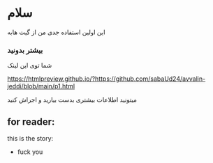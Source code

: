 # سلام
این اولین استفاده جدی من از گیت هابه


### بیشتر بدونید

شما توی این لینک

https://htmlpreview.github.io/?https://github.com/sabaUd24/avvalin-jeddi/blob/main/p1.html

میتونید اطلاعات بیشتری بدست بیارید و اجراش کنید



## for reader:

this is the story:
- fuck you


